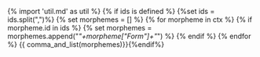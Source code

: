 {% import 'util.md' as util %}
{% if ids is defined %}
{%set ids = ids.split(",")%}
{% set morphemes = [] %}
{% for morpheme in ctx %}
{% if morpheme.id in ids %}
{% set morphemes = morphemes.append("_"+morpheme["Form"]+"_") %}
{% endif %}
{% endfor %}
{{ comma_and_list(morphemes)}}{%endif%}